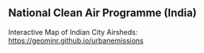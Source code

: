 ## National Clean Air Programme (India) 

Interactive Map of Indian City Airsheds: https://geominr.github.io/urbanemissions
